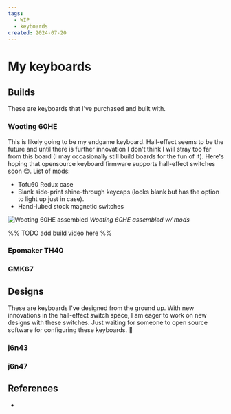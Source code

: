 ```yaml
---
tags:
  - WIP
  - keyboards
created: 2024-07-20
---
```


# My keyboards

## Builds

These are keyboards that I've purchased and built with.

### Wooting 60HE

This is likely going to be my endgame keyboard. Hall-effect seems to be the future and until there is further innovation I don't think I will stray too far from this board (I may occasionally still build boards for the fun of it). Here's hoping that opensource keyboard firmware supports hall-effect switches soon 😊. List of mods:

- Tofu60 Redux case
- Blank side-print shine-through keycaps (looks blank but has the option to light up just in case).
- Hand-lubed stock magnetic switches

![Wooting 60HE assembled](https://res.cloudinary.com/drwjkxxud/image/upload/v1721106541/wooting_ok1qsh.png)
*Wooting 60HE assembled w/ mods*

%% TODO add build video here %%

### Epomaker TH40

### GMK67

## Designs

These are keyboards I've designed from the ground up. With new innovations in the hall-effect switch space, I am eager to work on new designs with these switches. Just waiting for someone to open source software for configuring these keyboards. 👀

### j6n43

### j6n47

## References

- 

